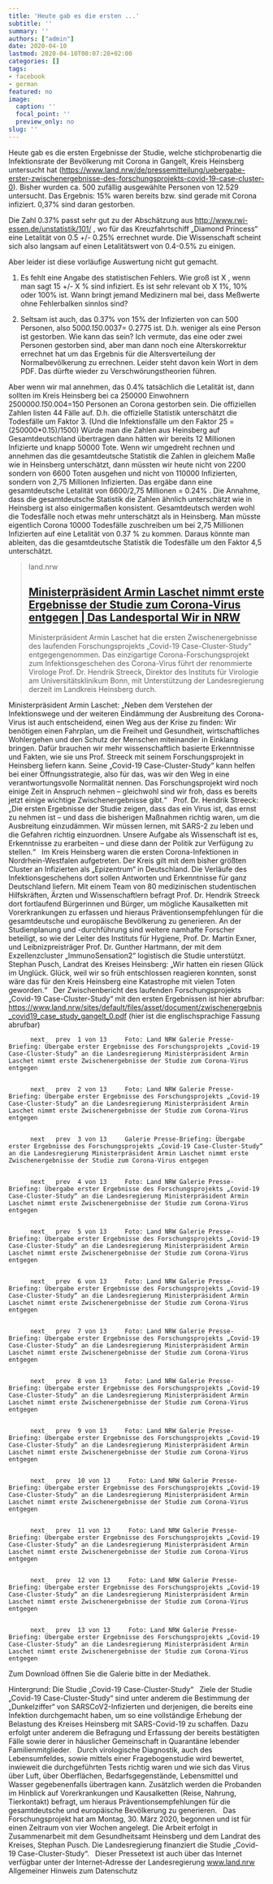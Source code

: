 ```yaml
---
title: 'Heute gab es die ersten ...'
subtitle: ''
summary: ''
authors: ["admin"]
date: 2020-04-10
lastmod: 2020-04-10T00:07:28+02:00
categories: []
tags:
- facebook
- german
featured: no
image:
  caption: ''
  focal_point: ''
  preview_only: no
slug: ''
---
```

Heute gab es die ersten Ergebnisse der Studie, welche stichprobenartig die Infektionsrate der Bevölkerung mit Corona in Gangelt, Kreis Heinsberg untersucht hat (https://www.land.nrw/de/pressemitteilung/uebergabe-erster-zwischenergebnisse-des-forschungsprojekts-covid-19-case-cluster-0). Bisher wurden ca. 500 zufällig ausgewählte Personen von 12.529 untersucht. Das Ergebnis: 15% waren bereits bzw. sind gerade mit Corona infiziert. 0,37% sind daran gestorben. 

Die Zahl 0.37% passt sehr gut zu der Abschätzung aus http://www.rwi-essen.de/unstatistik/101/ , wo für das Kreuzfahrtschiff „Diamond Princess“ eine Letalität von 0.5 +/- 0.25% errechnet wurde. Die Wissenschaft scheint sich also langsam auf einen Letalitätswert von 0.4-0.5% zu einigen.

Aber leider ist diese vorläufige Auswertung nicht gut gemacht. 

1. Es fehlt eine Angabe des statistischen Fehlers. Wie groß ist X , wenn man sagt 15 +/- X % sind infiziert. Es ist sehr relevant ob X 1%, 10% oder 100% ist. Wann bringt jemand Medizinern mal bei, dass Meßwerte ohne Fehlerbalken sinnlos sind?

2. Seltsam ist auch, das 0.37% von 15% der Infizierten von can 500 Personen, also 500*0.15*0.0037= 0.2775 ist. D.h. weniger als eine Person ist gestorben. Wie kann das sein? Ich vermute, das eine oder zwei Personen gestorben sind, aber man dann noch eine Alterskorrektur errechnet hat um das Ergebnis für die Altersverteilung der Normalbevölkerung zu errechnen. Leider steht davon kein Wort in dem PDF. Das dürfte wieder zu Verschwörungstheorien führen.

Aber wenn wir mal annehmen, das 0.4% tatsächlich die Letalität ist, dann sollten im Kreis Heinsberg bei ca 250000 Einwohnern 250000*0.15*0.004=150 Personen an Corona gestorben sein. Die offiziellen Zahlen listen 44 Fälle auf. D.h. die offizielle Statistik unterschätzt die Todesfälle um Faktor 3. (Und die Infektionsfälle um den Faktor 25 = (250000*0.15)/1500) Würde man die Zahlen aus Heinsberg auf Gesamtdeutschland übertragen dann hätten wir bereits 12 Millionen Infizierte und knapp 50000 Tote. Wenn wir umgedreht rechnen und annehmen das die gesamtdeutsche Statistik die Zahlen in gleichem Maße wie in Heinsberg unterschätzt, dann müssten wir heute nicht von 2200 sondern von 6600 Toten ausgehen und nicht von 110000 Infizierten, sondern von 2,75 Millionen Infizierten. Das ergäbe dann eine gesamtdeutsche Letalität von 6600/2,75 Millionen = 0.24% . Die Annahme, dass die gesamtdeutsche Statistik die Zahlen ähnlich unterschätzt wie in Heinsberg ist also einigermaßen konsistent. Gesamtdeutsch werden wohl die Todesfälle noch etwas mehr unterschätzt als in Heinsberg. Man müsste eigentlich Corona 10000 Todesfälle zuschreiben um bei 2,75 Millionen Infizierten auf eine Letalität von 0.37 % zu kommen. Daraus könnte man ableiten, das die gesamtdeutsche Statistik die Todesfälle um den Faktor 4,5 unterschätzt.
> land.nrw
> ## [Ministerpräsident Armin Laschet nimmt erste Ergebnisse der Studie zum Corona-Virus entgegen  | Das Landesportal Wir in NRW](https://www.land.nrw/de/pressemitteilung/uebergabe-erster-zwischenergebnisse-des-forschungsprojekts-covid-19-case-cluster-0)
>
>Ministerpräsident Armin Laschet hat die ersten Zwischenergebnisse des laufenden Forschungsprojekts „Covid-19 Case-Cluster-Study“ entgegengenommen. Das einzigartige Corona-Forschungsprojekt zum Infektionsgeschehen des Corona-Virus führt der renommierte Virologe Prof. Dr. Hendrik Streeck, Direktor des Instituts für Virologie am Universitätsklinikum Bonn, mit Unterstützung der Landesregierung derzeit im Landkreis Heinsberg durch.

Ministerpräsident Armin Laschet: „Neben dem Verstehen der Infektionswege und der weiteren Eindämmung der Ausbreitung des Corona-Virus ist auch entscheidend, einen Weg aus der Krise zu finden: Wir benötigen einen Fahrplan, um die Freiheit und Gesundheit, wirtschaftliches Wohlergehen und den Schutz der Menschen miteinander in Einklang bringen. Dafür brauchen wir mehr wissenschaftlich basierte Erkenntnisse und Fakten, wie sie uns Prof. Streeck mit seinem Forschungsprojekt in Heinsberg liefern kann. Seine „Covid-19 Case-Cluster-Study“ kann helfen bei einer Öffnungsstrategie, also für das, was wir den Weg in eine verantwortungsvolle Normalität nennen. Das Forschungsprojekt wird noch einige Zeit in Anspruch nehmen – gleichwohl sind wir froh, dass es bereits jetzt einige wichtige Zwischenergebnisse gibt.“
&nbsp;
Prof. Dr. Hendrik Streeck: „Die ersten Ergebnisse der Studie zeigen, dass das ein Virus ist, das ernst zu nehmen ist – und dass die bisherigen Maßnahmen richtig waren, um die Ausbreitung einzudämmen. Wir müssen lernen, mit SARS-2 zu leben und die Gefahren richtig einzuordnen. Unsere Aufgabe als Wissenschaft ist es, Erkenntnisse zu erarbeiten – und diese dann der Politik zur Verfügung zu stellen.“
&nbsp;
Im Kreis Heinsberg waren die ersten Corona-Infektionen in Nordrhein-Westfalen aufgetreten. Der Kreis gilt mit dem bisher größten Cluster an Infizierten als „Epizentrum“ in Deutschland. Die Verläufe des Infektionsgeschehens dort sollen Antworten und Erkenntnisse für ganz Deutschland liefern. Mit einem Team von 80 medizinischen studentischen Hilfskräften, Ärzten und Wissenschaftlern befragt Prof. Dr. Hendrik Streeck dort fortlaufend Bürgerinnen und Bürger, um mögliche Kausalketten mit Vorerkrankungen zu erfassen und hieraus Präventionsempfehlungen für die gesamtdeutsche und europäische Bevölkerung zu generieren. An der Studienplanung und -durchführung sind weitere namhafte Forscher beteiligt, so wie der Leiter des Instituts für Hygiene, Prof. Dr. Martin Exner, und Leibnizpreisträger Prof. Dr. Gunther Hartmann, der mit dem Exzellenzcluster „ImmunoSensation2“ logistisch die Studie unterstützt.
&nbsp;
Stephan Pusch, Landrat des Kreises Heinsberg: „Wir hatten ein riesen Glück im Unglück. Glück, weil wir so früh entschlossen reagieren konnten, sonst wäre das für den Kreis Heinsberg eine Katastrophe mit vielen Toten geworden.“
&nbsp;
Der Zwischenbericht des laufenden Forschungsprojekts „Covid-19 Case-Cluster-Study“ mit den ersten Ergebnissen ist hier abrufbar:
https://www.land.nrw/sites/default/files/asset/document/zwischenergebnis_covid19_case_study_gangelt_0.pdf 
(hier ist die englischsprachige Fassung abrufbar)
&nbsp;







	
	      next   prev  1 von 13     Foto: Land NRW Galerie Presse-Briefing: Übergabe erster Ergebnisse des Forschungsprojekts „Covid-19 Case-Cluster-Study“ an die Landesregierung Ministerpräsident Armin Laschet nimmt erste Zwischenergebnisse der Studie zum Corona-Virus entgegen    
	
	
	      next   prev  2 von 13     Foto: Land NRW Galerie Presse-Briefing: Übergabe erster Ergebnisse des Forschungsprojekts „Covid-19 Case-Cluster-Study“ an die Landesregierung Ministerpräsident Armin Laschet nimmt erste Zwischenergebnisse der Studie zum Corona-Virus entgegen    
	
	
	      next   prev  3 von 13     Galerie Presse-Briefing: Übergabe erster Ergebnisse des Forschungsprojekts „Covid-19 Case-Cluster-Study“ an die Landesregierung Ministerpräsident Armin Laschet nimmt erste Zwischenergebnisse der Studie zum Corona-Virus entgegen    
	
	
	      next   prev  4 von 13     Foto: Land NRW Galerie Presse-Briefing: Übergabe erster Ergebnisse des Forschungsprojekts „Covid-19 Case-Cluster-Study“ an die Landesregierung Ministerpräsident Armin Laschet nimmt erste Zwischenergebnisse der Studie zum Corona-Virus entgegen    
	
	
	      next   prev  5 von 13     Foto: Land NRW Galerie Presse-Briefing: Übergabe erster Ergebnisse des Forschungsprojekts „Covid-19 Case-Cluster-Study“ an die Landesregierung Ministerpräsident Armin Laschet nimmt erste Zwischenergebnisse der Studie zum Corona-Virus entgegen    
	
	
	      next   prev  6 von 13     Foto: Land NRW Galerie Presse-Briefing: Übergabe erster Ergebnisse des Forschungsprojekts „Covid-19 Case-Cluster-Study“ an die Landesregierung Ministerpräsident Armin Laschet nimmt erste Zwischenergebnisse der Studie zum Corona-Virus entgegen    
	
	
	      next   prev  7 von 13     Foto: Land NRW Galerie Presse-Briefing: Übergabe erster Ergebnisse des Forschungsprojekts „Covid-19 Case-Cluster-Study“ an die Landesregierung Ministerpräsident Armin Laschet nimmt erste Zwischenergebnisse der Studie zum Corona-Virus entgegen    
	
	
	      next   prev  8 von 13     Foto: Land NRW Galerie Presse-Briefing: Übergabe erster Ergebnisse des Forschungsprojekts „Covid-19 Case-Cluster-Study“ an die Landesregierung Ministerpräsident Armin Laschet nimmt erste Zwischenergebnisse der Studie zum Corona-Virus entgegen    
	
	
	      next   prev  9 von 13     Foto: Land NRW Galerie Presse-Briefing: Übergabe erster Ergebnisse des Forschungsprojekts „Covid-19 Case-Cluster-Study“ an die Landesregierung Ministerpräsident Armin Laschet nimmt erste Zwischenergebnisse der Studie zum Corona-Virus entgegen    
	
	
	      next   prev  10 von 13     Foto: Land NRW Galerie Presse-Briefing: Übergabe erster Ergebnisse des Forschungsprojekts „Covid-19 Case-Cluster-Study“ an die Landesregierung Ministerpräsident Armin Laschet nimmt erste Zwischenergebnisse der Studie zum Corona-Virus entgegen    
	
	
	      next   prev  11 von 13     Foto: Land NRW Galerie Presse-Briefing: Übergabe erster Ergebnisse des Forschungsprojekts „Covid-19 Case-Cluster-Study“ an die Landesregierung Ministerpräsident Armin Laschet nimmt erste Zwischenergebnisse der Studie zum Corona-Virus entgegen    
	
	
	      next   prev  12 von 13     Foto: Land NRW Galerie Presse-Briefing: Übergabe erster Ergebnisse des Forschungsprojekts „Covid-19 Case-Cluster-Study“ an die Landesregierung Ministerpräsident Armin Laschet nimmt erste Zwischenergebnisse der Studie zum Corona-Virus entgegen    
	
	
	      next   prev  13 von 13     Foto: Land NRW Galerie Presse-Briefing: Übergabe erster Ergebnisse des Forschungsprojekts „Covid-19 Case-Cluster-Study“ an die Landesregierung Ministerpräsident Armin Laschet nimmt erste Zwischenergebnisse der Studie zum Corona-Virus entgegen    
	







Zum Download öffnen Sie die Galerie bitte in der Mediathek.

Hintergrund: Die Studie „Covid-19 Case-Cluster-Study“ 
&nbsp;
Ziele der Studie „Covid-19 Case-Cluster-Study“ sind unter anderem die Bestimmung der „Dunkelziffer“ von SARSCoV2-Infizierten und derjenigen, die bereits eine Infektion durchgemacht haben, um so eine vollständige Erhebung der Belastung des Kreises Heinsberg mit SARS-Covid-19 zu schaffen. Dazu erfolgt unter anderem die Befragung und Erfassung der bereits bestätigten Fälle sowie derer in häuslicher Gemeinschaft in Quarantäne lebender Familienmitglieder.
&nbsp;
Durch virologische Diagnostik, auch des Lebensumfeldes, sowie mittels einer Fragebogenstudie wird bewertet, inwieweit die durchgeführten Tests richtig waren und wie sich das Virus über Luft, über Oberflächen, Bedarfsgegenstände, Lebensmittel und Wasser gegebenenfalls übertragen kann. Zusätzlich werden die Probanden im Hinblick auf Vorerkrankungen und Kausalketten (Reise, Nahrung, Tierkontakt) befragt, um hieraus Präventionsempfehlungen für die gesamtdeutsche und europäische Bevölkerung zu generieren.
&nbsp;
Das Forschungsprojekt hat am Montag, 30. März 2020, begonnen und ist für einen Zeitraum von vier Wochen angelegt. Die Arbeit erfolgt in Zusammenarbeit mit dem Gesundheitsamt Heinsberg und dem Landrat des Kreises, Stephan Pusch. Die Landesregierung finanziert die Studie „Covid-19 Case-Cluster-Study“.
&nbsp;
Dieser Pressetext ist auch über das Internet verfügbar unter der Internet-Adresse der Landesregierung www.land.nrw
&nbsp;
Allgemeiner Hinweis zum Datenschutz
&nbsp;
&nbsp;


